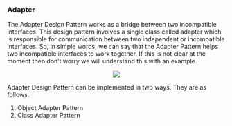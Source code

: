 ### Adapter 
The Adapter Design Pattern works as a bridge between two incompatible interfaces. This design pattern involves a single class called adapter which is responsible for communication between two independent or incompatible interfaces. So, in simple words, we can say that the Adapter Pattern helps two incompatible interfaces to work together. If this is not clear at the moment then don’t worry we will understand this with an example.

<p align="center">
  <img src="http://mokarchi.ir/git/Adapter/word-image-16.png" />
</p>

Adapter Design Pattern can be implemented in two ways. They are as follows.
1. Object Adapter Pattern
2. Class Adapter Pattern
